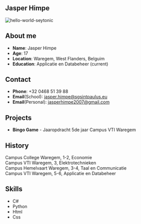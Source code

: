 ## Jasper Himpe

![hello-world-seytonic](https://github.com/user-attachments/assets/7cbf7d06-78f0-41de-9f81-8e955600a3df)


## About me
* **Name**: Jasper Himpe <br />
* **Age**: 17 <br />
* **Location**: Waregem, West Flanders, Belguim <br />
* **Education**: Applicatie en Databeheer (current)
## Contact
* **Phone**: +32 0468 51 39 88
* **Email**(School): jasper.himpe@sgsintpaulus.eu
* **Email**(Personal): jasperhimpe2007@gmail.com
## Projects
* **Bingo Game** - Jaaropdracht 5de jaar Campus VTI Waregem
## History
Campus College Waregem, 1-2, Economie <br />
Campus VTI Waregem, 3, Elektrotechnieken <br />
Campus Hemelvaart Waregem, 3-4, Taal en Communicatie <br />
Campus VTI Waregem, 5-6, Applicatie en Databeheer <br />
## Skills
* C#
* Python
* Html
* Css
